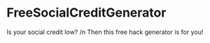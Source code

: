 # FreeSocialCreditGenerator
Is your social credit low? /n
Then this free hack generator is for you!
